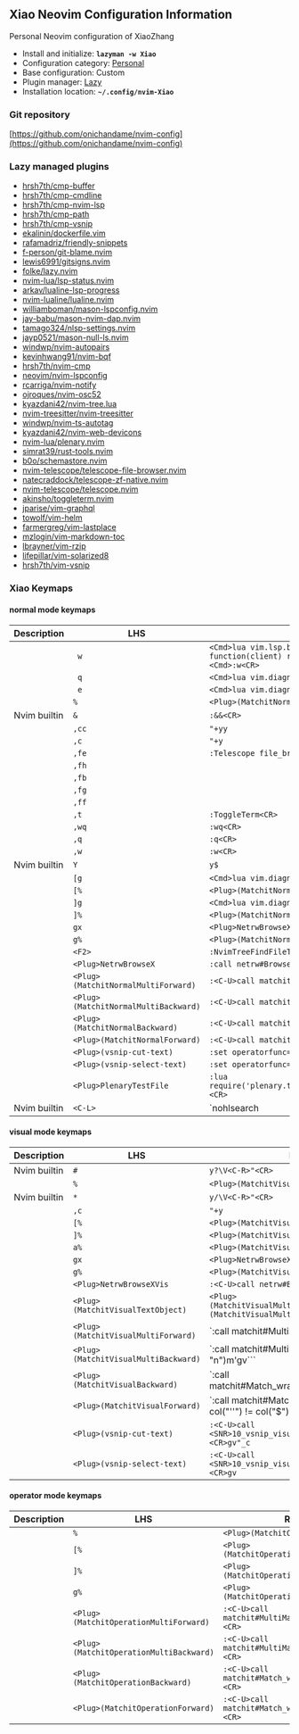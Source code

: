 ## Xiao Neovim Configuration Information

Personal Neovim configuration of XiaoZhang

- Install and initialize: **`lazyman -w Xiao`**
- Configuration category: [Personal](https://lazyman.dev/configurations/#personal-configurations)
- Base configuration:     Custom
- Plugin manager:         [Lazy](https://github.com/folke/lazy.nvim)
- Installation location:  **`~/.config/nvim-Xiao`**

### Git repository

[https://github.com/onichandame/nvim-config](https://github.com/onichandame/nvim-config)

### Lazy managed plugins

- [hrsh7th/cmp-buffer](https://github.com/hrsh7th/cmp-buffer)
- [hrsh7th/cmp-cmdline](https://github.com/hrsh7th/cmp-cmdline)
- [hrsh7th/cmp-nvim-lsp](https://github.com/hrsh7th/cmp-nvim-lsp)
- [hrsh7th/cmp-path](https://github.com/hrsh7th/cmp-path)
- [hrsh7th/cmp-vsnip](https://github.com/hrsh7th/cmp-vsnip)
- [ekalinin/dockerfile.vim](https://github.com/ekalinin/dockerfile.vim.git)
- [rafamadriz/friendly-snippets](https://github.com/rafamadriz/friendly-snippets)
- [f-person/git-blame.nvim](https://github.com/f-person/git-blame.nvim.git)
- [lewis6991/gitsigns.nvim](https://github.com/lewis6991/gitsigns.nvim)
- [folke/lazy.nvim](https://github.com/folke/lazy.nvim)
- [nvim-lua/lsp-status.nvim](https://github.com/nvim-lua/lsp-status.nvim.git)
- [arkav/lualine-lsp-progress](https://github.com/arkav/lualine-lsp-progress)
- [nvim-lualine/lualine.nvim](https://github.com/nvim-lualine/lualine.nvim)
- [williamboman/mason-lspconfig.nvim](https://github.com/williamboman/mason-lspconfig.nvim)
- [jay-babu/mason-nvim-dap.nvim](https://github.com/jay-babu/mason-nvim-dap.nvim)
- [tamago324/nlsp-settings.nvim](https://github.com/tamago324/nlsp-settings.nvim.git)
- [jayp0521/mason-null-ls.nvim](https://github.com/jayp0521/mason-null-ls.nvim)
- [windwp/nvim-autopairs](https://github.com/windwp/nvim-autopairs)
- [kevinhwang91/nvim-bqf](https://github.com/kevinhwang91/nvim-bqf.git)
- [hrsh7th/nvim-cmp](https://github.com/hrsh7th/nvim-cmp)
- [neovim/nvim-lspconfig](https://github.com/neovim/nvim-lspconfig)
- [rcarriga/nvim-notify](https://github.com/rcarriga/nvim-notify)
- [ojroques/nvim-osc52](https://github.com/ojroques/nvim-osc52.git)
- [kyazdani42/nvim-tree.lua](https://github.com/kyazdani42/nvim-tree.lua)
- [nvim-treesitter/nvim-treesitter](https://github.com/nvim-treesitter/nvim-treesitter)
- [windwp/nvim-ts-autotag](https://github.com/windwp/nvim-ts-autotag)
- [kyazdani42/nvim-web-devicons](https://github.com/kyazdani42/nvim-web-devicons)
- [nvim-lua/plenary.nvim](https://github.com/nvim-lua/plenary.nvim)
- [simrat39/rust-tools.nvim](https://github.com/simrat39/rust-tools.nvim)
- [b0o/schemastore.nvim](https://github.com/b0o/schemastore.nvim)
- [nvim-telescope/telescope-file-browser.nvim](https://github.com/nvim-telescope/telescope-file-browser.nvim)
- [natecraddock/telescope-zf-native.nvim](https://github.com/natecraddock/telescope-zf-native.nvim.git)
- [nvim-telescope/telescope.nvim](https://github.com/nvim-telescope/telescope.nvim)
- [akinsho/toggleterm.nvim](https://github.com/akinsho/toggleterm.nvim)
- [jparise/vim-graphql](https://github.com/jparise/vim-graphql.git)
- [towolf/vim-helm](https://github.com/towolf/vim-helm.git)
- [farmergreg/vim-lastplace](https://github.com/farmergreg/vim-lastplace.git)
- [mzlogin/vim-markdown-toc](https://github.com/mzlogin/vim-markdown-toc.git)
- [lbrayner/vim-rzip](https://github.com/lbrayner/vim-rzip.git)
- [lifepillar/vim-solarized8](https://github.com/lifepillar/vim-solarized8.git)
- [hrsh7th/vim-vsnip](https://github.com/hrsh7th/vim-vsnip)

### Xiao Keymaps

#### normal mode keymaps

| Description | LHS | RHS |
| ----------- | --- | --- |
|  | ` w` | `<Cmd>lua vim.lsp.buf.format{timeout_ms=10000, filter = function(client) return client.name ~= "tsserver" end }<CR><Cmd>:w<CR>` |
|  | ` q` | `<Cmd>lua vim.diagnostic.setloclist()<CR>` |
|  | ` e` | `<Cmd>lua vim.diagnostic.open_float()<CR>` |
|  | `%` | `<Plug>(MatchitNormalForward)` |
| Nvim builtin | `&` | `:&&<CR>` |
|  | `,cc` | `"+yy` |
|  | `,c` | `"+y` |
|  | `,fe` | `:Telescope file_browser path=%:p:h select_buffer=true<CR>` |
|  | `,fh` |  |
|  | `,fb` |  |
|  | `,fg` |  |
|  | `,ff` |  |
|  | `,t` | `:ToggleTerm<CR>` |
|  | `,wq` | `:wq<CR>` |
|  | `,q` | `:q<CR>` |
|  | `,w` | `:w<CR>` |
| Nvim builtin | `Y` | `y$` |
|  | `[g` | `<Cmd>lua vim.diagnostic.goto_prev()<CR>` |
|  | `[%` | `<Plug>(MatchitNormalMultiBackward)` |
|  | `]g` | `<Cmd>lua vim.diagnostic.goto_next()<CR>` |
|  | `]%` | `<Plug>(MatchitNormalMultiForward)` |
|  | `gx` | `<Plug>NetrwBrowseX` |
|  | `g%` | `<Plug>(MatchitNormalBackward)` |
|  | `<F2>` | `:NvimTreeFindFileToggle<CR>` |
|  | `<Plug>NetrwBrowseX` | `:call netrw#BrowseX(netrw#GX(),netrw#CheckIfRemote(netrw#GX()))<CR>` |
|  | `<Plug>(MatchitNormalMultiForward)` | `:<C-U>call matchit#MultiMatch("W",  "n")<CR>` |
|  | `<Plug>(MatchitNormalMultiBackward)` | `:<C-U>call matchit#MultiMatch("bW", "n")<CR>` |
|  | `<Plug>(MatchitNormalBackward)` | `:<C-U>call matchit#Match_wrapper('',0,'n')<CR>` |
|  | `<Plug>(MatchitNormalForward)` | `:<C-U>call matchit#Match_wrapper('',1,'n')<CR>` |
|  | `<Plug>(vsnip-cut-text)` | `:set operatorfunc=<SNR>14_vsnip_cut_text_normal<CR>g@` |
|  | `<Plug>(vsnip-select-text)` | `:set operatorfunc=<SNR>14_vsnip_select_text_normal<CR>g@` |
|  | `<Plug>PlenaryTestFile` | `:lua require('plenary.test_harness').test_directory(vim.fn.expand("%:p"))<CR>` |
| Nvim builtin | `<C-L>` | `<Cmd>nohlsearch|diffupdate|normal! <C-L><CR>` |

#### visual mode keymaps

| Description | LHS | RHS |
| ----------- | --- | --- |
| Nvim builtin | `#` | `y?\V<C-R>"<CR>` |
|  | `%` | `<Plug>(MatchitVisualForward)` |
| Nvim builtin | `*` | `y/\V<C-R>"<CR>` |
|  | `,c` | `"+y` |
|  | `[%` | `<Plug>(MatchitVisualMultiBackward)` |
|  | `]%` | `<Plug>(MatchitVisualMultiForward)` |
|  | `a%` | `<Plug>(MatchitVisualTextObject)` |
|  | `gx` | `<Plug>NetrwBrowseXVis` |
|  | `g%` | `<Plug>(MatchitVisualBackward)` |
|  | `<Plug>NetrwBrowseXVis` | `:<C-U>call netrw#BrowseXVis()<CR>` |
|  | `<Plug>(MatchitVisualTextObject)` | `<Plug>(MatchitVisualMultiBackward)o<Plug>(MatchitVisualMultiForward)` |
|  | `<Plug>(MatchitVisualMultiForward)` | `:<C-U>call matchit#MultiMatch("W",  "n")<CR>m'gv``` |
|  | `<Plug>(MatchitVisualMultiBackward)` | `:<C-U>call matchit#MultiMatch("bW", "n")<CR>m'gv``` |
|  | `<Plug>(MatchitVisualBackward)` | `:<C-U>call matchit#Match_wrapper('',0,'v')<CR>m'gv``` |
|  | `<Plug>(MatchitVisualForward)` | `:<C-U>call matchit#Match_wrapper('',1,'v')<CR>:if col("''") != col("$") | exe ":normal! m'" | endif<CR>gv``` |
|  | `<Plug>(vsnip-cut-text)` | `:<C-U>call <SNR>10_vsnip_visual_text(visualmode())<CR>gv"_c` |
|  | `<Plug>(vsnip-select-text)` | `:<C-U>call <SNR>10_vsnip_visual_text(visualmode())<CR>gv` |

#### operator mode keymaps

| Description | LHS | RHS |
| ----------- | --- | --- |
|  | `%` | `<Plug>(MatchitOperationForward)` |
|  | `[%` | `<Plug>(MatchitOperationMultiBackward)` |
|  | `]%` | `<Plug>(MatchitOperationMultiForward)` |
|  | `g%` | `<Plug>(MatchitOperationBackward)` |
|  | `<Plug>(MatchitOperationMultiForward)` | `:<C-U>call matchit#MultiMatch("W",  "o")<CR>` |
|  | `<Plug>(MatchitOperationMultiBackward)` | `:<C-U>call matchit#MultiMatch("bW", "o")<CR>` |
|  | `<Plug>(MatchitOperationBackward)` | `:<C-U>call matchit#Match_wrapper('',0,'o')<CR>` |
|  | `<Plug>(MatchitOperationForward)` | `:<C-U>call matchit#Match_wrapper('',1,'o')<CR>` |

